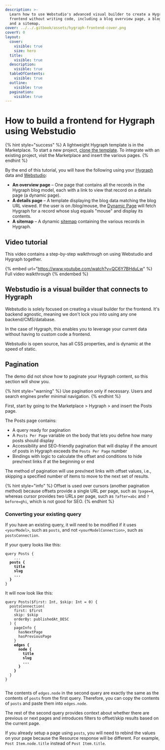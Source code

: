 ```yaml
---
description: >-
  Learn how to use Webstudio's advanced visual builder to create a Hygraph
  frontend without writing code, including a blog overview page, a blog page,
  and a sitemap.
cover: ../../.gitbook/assets/hygraph-frontend-cover.png
coverY: 0
layout:
  cover:
    visible: true
    size: hero
  title:
    visible: true
  description:
    visible: true
  tableOfContents:
    visible: true
  outline:
    visible: true
  pagination:
    visible: true
---
```


# How to build a frontend for Hygraph using Webstudio

{% hint style="success" %}
A lightweight Hygraph template is in the Marketplace. To start a new project, [clone the template](https://wstd.us/hygraph-template). To integrate with an existing project, visit the Marketplace and insert the various pages.
{% endhint %}

By the end of this tutorial, you will have the following using your [Hygraph](https://hygraph.com/) data and [Webstudio](https://webstudio.is/):

* **An overview page** – One page that contains all the records in the Hygraph blog model, each with a link to view that record on a details page (a dynamic page).
* **A details page** – A template displaying the blog data matching the blog URL viewed. If the user is on /blog/mouse, the [Dynamic Page](../foundations/cms.md#dynamic-pages) will fetch Hygraph for a record whose slug equals "mouse" and display its contents.
* **A sitemap** – A dynamic [sitemap](../core-components/xml-node.md) containing the various records in Hygraph.

## Video tutorial

This video contains a step-by-step walkthrough on using Webstudio and Hygraph together.

{% embed url="https://www.youtube.com/watch?v=QC6Y7BHduLw" %}
Full video walkthrough
{% endembed %}

## **Webstudio is a visual builder that connects to Hygraph**

Webstudio is solely focused on creating a visual builder for the frontend. It's backend agnostic, meaning we don't lock you into using any one backend/CMS/database.

In the case of Hygraph, this enables you to leverage your current data without having to custom code a frontend.

Webstudio is open source, has all CSS properties, and is dynamic at the speed of static.

## Pagination

The demo did not show how to paginate your Hygraph content, so this section will show you.

{% hint style="warning" %}
Use pagination only if necessary. Users and search engines prefer minimal navigation.
{% endhint %}

First, start by going to the Marketplace > Hygraph > and insert the Posts page.

The Posts page contains:

* A query ready for pagination
* A `Posts Per Page` variable on the body that lets you define how many posts should display
* Accessibility and SEO-friendly pagination that will display if the amount of posts in Hygraph exceeds the `Posts Per Page` number
* Bindings with logic to calculate the offset and conditions to hide prev/next links if at the beginning or end

The method of pagination will use prev/next links with offset values, i.e., skipping a specified number of items to move to the next set of results.

{% hint style="info" %}
Offset is used over cursors (another pagination method) because offsets provide a single URL per page, such as `?page=4`, whereas cursor provides two URLs per page, such as `?after=abc` and `?before=ghi`, which is not good for SEO.
{% endhint %}

### Converting your existing query

If you have an existing query, it will need to be modified if it uses `<yourModel>`, such as `posts`, and not `<yourModelConnection>`, such as `postsConnection`.

If your query looks like this:

<pre class="language-jsx"><code class="lang-jsx">query Posts {
	...
<strong>  posts {
</strong><strong>    title
</strong><strong>    slug
</strong><strong>    ...
</strong><strong>  }
</strong>}
</code></pre>

It will now look like this:

<pre class="language-jsx"><code class="lang-jsx">query Posts($first: Int, $skip: Int = 0) {
  postsConnection(
    first: $first
    skip: $skip
    orderBy: publishedAt_DESC
  ) {
    pageInfo {
      hasNextPage
      hasPreviousPage
    }
<strong>    edges {
</strong><strong>      node {
</strong><strong>        title
</strong><strong>        slug
</strong><strong>        ...
</strong><strong>      }
</strong><strong>    }
</strong>  }
}

</code></pre>

The contents of `edges.node` in the second query are exactly the same as the contents of `posts` from the first query. Therefore, you can copy the contents of `posts` and paste them into `edges.node`.

The rest of the second query provides context about whether there are previous or next pages and introduces filters to offset/skip results based on the current page.

If you already setup a page using `posts`, you will need to rebind the values on your page because the Resource response will be different. For example, `Post Item.node.title` instead of `Post Item.title`.
